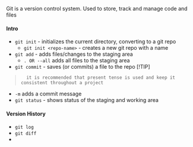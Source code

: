 Git is a version control system. Used to store, track and manage code and files

#### Intro
- `git init`  - initializes the current directory, converting to a git repo
	- `git init <repo-name>` - creates a new git repo with a name
- `git add` - adds files/changes to the staging area
	- `. OR --all` adds all files to the staging area
- `git commit` - saves (or commits) a file to the repo
		[!TIP]
> 		it is recommended that present tense is used and keep it consistent throughout a project
- `-m` adds a commit message 
- `git status` - shows status of the staging and working area
####  Version History
- `git log`
- `git diff`
- 